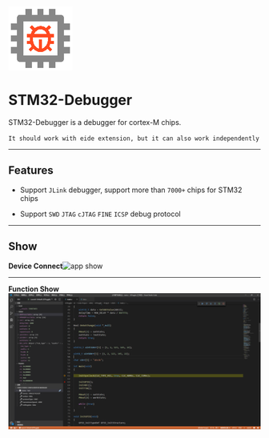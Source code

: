 ![app icon](./res/icons/icon.png)

# STM32-Debugger

STM32-Debugger is a debugger for cortex-M chips.

`It should work with eide extension, but it can also work independently`

***

## Features

* Support `JLink` debugger, support more than `7000+` chips for STM32 chips

* Support `SWD` `JTAG` `cJTAG` `FINE` `ICSP` debug protocol

***

## Show

**Device Connect**![app show](./res/icons/device.png)

***

**Function Show**![app show](./res/icons/app_show.png)
